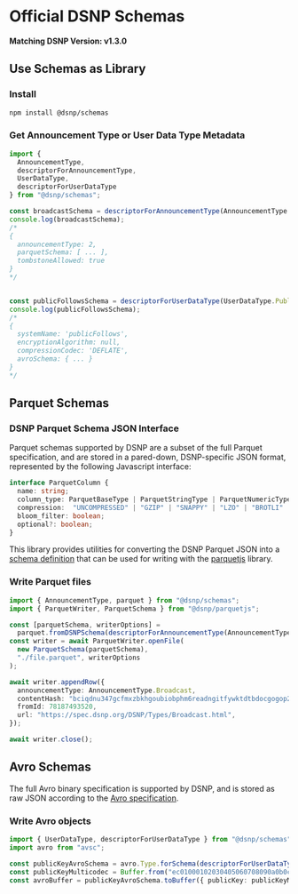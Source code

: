 # Official DSNP Schemas

**Matching DSNP Version: v1.3.0**

## Use Schemas as Library

### Install
```sh
npm install @dsnp/schemas
```


### Get Announcement Type or User Data Type Metadata

```typescript
import {
  AnnouncementType,
  descriptorForAnnouncementType,
  UserDataType,
  descriptorForUserDataType
} from "@dsnp/schemas";

const broadcastSchema = descriptorForAnnouncementType(AnnouncementType.Broadcast);
console.log(broadcastSchema);
/*
{
  announcementType: 2,
  parquetSchema: [ ... ],
  tombstoneAllowed: true
}
*/


const publicFollowsSchema = descriptorForUserDataType(UserDataType.PublicFollows);
console.log(publicFollowsSchema);
/*
{
  systemName: 'publicFollows',
  encryptionAlgorithm: null,
  compressionCodec: 'DEFLATE',
  avroSchema: { ... }
}
*/
```

## Parquet Schemas

### DSNP Parquet Schema JSON Interface

Parquet schemas supported by DSNP are a subset of the full Parquet specification, and are stored in a pared-down, DSNP-specific JSON format,
represented by the following Javascript interface:

```typescript
interface ParquetColumn {
  name: string;
  column_type: ParquetBaseType | ParquetStringType | ParquetNumericType | ParquetTemporalType;
  compression:  "UNCOMPRESSED" | "GZIP" | "SNAPPY" | "LZO" | "BROTLI" | "LZ4";
  bloom_filter: boolean;
  optional?: boolean;
}
```

This library provides utilities for converting the DSNP Parquet JSON into a [schema definition](https://github.com/LibertyDSNP/parquetjs?tab=readme-ov-file#json-schema) that can be used for writing with the [parquetjs](https://github.com/LibertyDSNP/parquetjs) library.

### Write Parquet files

```typescript
import { AnnouncementType, parquet } from "@dsnp/schemas";
import { ParquetWriter, ParquetSchema } from "@dsnp/parquetjs";

const [parquetSchema, writerOptions] =
  parquet.fromDSNPSchema(descriptorForAnnouncementType(AnnouncementType.Broadcast).parquetSchema);
const writer = await ParquetWriter.openFile(
  new ParquetSchema(parquetSchema),
  "./file.parquet", writerOptions
);

await writer.appendRow({
  announcementType: AnnouncementType.Broadcast,
  contentHash: "bciqdnu347gcfmxzbkhgoubiobphm6readngitfywktdtbdocgogop2q",
  fromId: 78187493520,
  url: "https://spec.dsnp.org/DSNP/Types/Broadcast.html",
});

await writer.close();
```
## Avro Schemas

The full Avro binary specification is supported by DSNP, and is stored as raw JSON according to the [Avro specification](https://avro.apache.org/docs/1.11.1/specification/).

### Write Avro objects

```typescript
import { UserDataType, descriptorForUserDataType } from "@dsnp/schemas";
import avro from "avsc";

const publicKeyAvroSchema = avro.Type.forSchema(descriptorForUserDataType(UserDataType.KeyAgreementPublicKeys).avroSchema);
const publicKeyMulticodec = Buffer.from("ec01000102030405060708090a0b0c0d0e0f101112131415161718191a1b1c1d1e1f", "hex");
const avroBuffer = publicKeyAvroSchema.toBuffer({ publicKey: publicKeyMulticodec });
```
